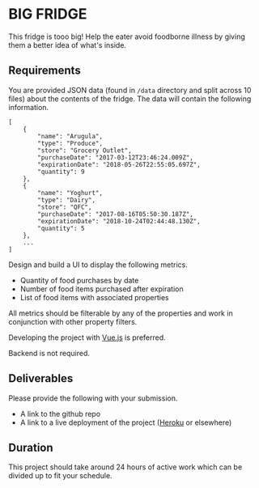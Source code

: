 # BIG FRIDGE
This fridge is tooo big! Help the eater avoid foodborne illness by giving them a better idea of what's inside.

## Requirements
You are provided JSON data (found in `/data` directory and split across 10 files) about the contents of the fridge. The data will contain the following information.

```
[
    {
        "name": "Arugula",
        "type": "Produce",
        "store": "Grocery Outlet",
        "purchaseDate": "2017-03-12T23:46:24.009Z",
        "expirationDate": "2018-05-26T22:55:05.697Z",
        "quantity": 9
    },
    {
        "name": "Yoghurt",
        "type": "Dairy",
        "store": "QFC",
        "purchaseDate": "2017-08-16T05:50:30.187Z",
        "expirationDate": "2018-10-24T02:44:48.130Z",
        "quantity": 5
    },
    ...
]
```

Design and build a UI to display the following metrics.
- Quantity of food purchases by date
- Number of food items purchased after expiration
- List of food items with associated properties

All metrics should be filterable by any of the properties and work in conjunction with other property filters.

Developing the project with [Vue.js](https://vuejs.org/) is preferred.

Backend is not required.

## Deliverables
Please provide the following with your submission.
- A link to the github repo
- A link to a live deployment of the project ([Heroku](https://www.heroku.com/) or elsewhere)

## Duration
This project should take around 24 hours of active work  which can be divided up to fit your schedule.
